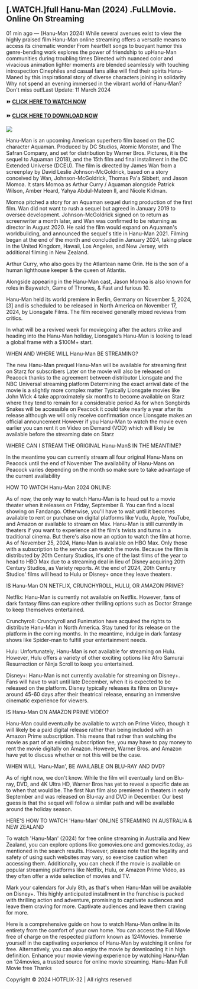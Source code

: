 ## [.WATCH.]full Hanu-Man (2024) .FuLLMovie. Online On Streaming

01 min ago — (Hanu-Man 2024) While several avenues exist to view the highly praised film Hanu-Man online streaming offers a versatile means to access its cinematic wonder From heartfelt songs to buoyant humor this genre-bending work explores the power of friendship to upHanu-Man communities during troubling times Directed with nuanced color and vivacious animation lighter moments are blended seamlessly with touching introspection Cinephiles and casual fans alike will find their spirits Hanu-Maned by this inspirational story of diverse characters joining in solidarity Why not spend an evening immersed in the vibrant world of Hanu-Man? Don't miss out!Last Update: 11 March 2024


**⏩ [CLICK HERE TO WATCH NOW](https://t.co/1fOhsvUyxw)**


**⏩ [CLICK HERE TO DOWNLOAD NOW](https://t.co/1fOhsvUyxw)**


<a href="https://t.co/1fOhsvUyxw" rel="nofollow" ><img src="https://blogger.googleusercontent.com/img/b/R29vZ2xl/AVvXsEgpUoUgqiH2PJCPjlfIYH5d-FonJ02EV8oTAFiXQkuEgIbQFyw9qKGwIiZRDHEhsO4v_XkaWgQw-6wBXyCdmosuAqXvseddtQTVJfhxH1-8pIpUj0Acd-dkZELWN4PFNULGaFakdGLI_Go1J9eDIoGasQWKZrLGODiEMW1AIYmDcFmVyGO6Zyy9507INuzT/w640-h360/sdfg.gif" style="max-width: 100%;"></a>


Hanu-Man is an upcoming American superhero film based on the DC character Aquaman. Produced by DC Studios, Atomic Monster, and The Safran Company, and set for distribution by Warner Bros. Pictures, it is the sequel to Aquaman (2018), and the 15th film and final installment in the DC Extended Universe (DCEU). The film is directed by James Wan from a screenplay by David Leslie Johnson-McGoldrick, based on a story conceived by Wan, Johnson-McGoldrick, Thomas Pa'a Sibbett, and Jason Momoa. It stars Momoa as Arthur Curry / Aquaman alongside Patrick Wilson, Amber Heard, Yahya Abdul-Mateen II, and Nicole Kidman.


Momoa pitched a story for an Aquaman sequel during production of the first film. Wan did not want to rush a sequel but agreed in January 2019 to oversee development. Johnson-McGoldrick signed on to return as screenwriter a month later, and Wan was confirmed to be returning as director in August 2020. He said the film would expand on Aquaman's worldbuilding, and announced the sequel's title in Hanu-Man 2021. Filming began at the end of the month and concluded in January 2024, taking place in the United Kingdom, Hawaii, Los Angeles, and New Jersey, with additional filming in New Zealand.


Arthur Curry, who also goes by the Atlantean name Orin. He is the son of a human lighthouse keeper & the queen of Atlantis.


Alongside appearing in the Hanu-Man cast, Jason Momoa is also known for roles in Baywatch, Game of Thrones, & Fast and furious 10.


Hanu-Man held its world premiere in Berlin, Germany on November 5, 2024,[3] and is scheduled to be released in North America on November 17, 2024, by Lionsgate Films. The film received generally mixed reviews from critics.


In what will be a revived week for moviegoing after the actors strike and heading into the Hanu-Man holiday, Lionsgate’s Hanu-Man is looking to lead a global frame with a $100M+ start.


WHEN AND WHERE WILL Hanu-Man BE STREAMING?


The new Hanu-Man prequel Hanu-Man will be available for streaming first on Starz for subscribers Later on the movie will also be released on Peacock thanks to the agreement between distributor Lionsgate and the NBC Universal streaming platform Determining the exact arrival date of the movie is a slightly more complex matter Typically Lionsgate movies like John Wick 4 take approximately six months to become available on Starz where they tend to remain for a considerable period As for when Songbirds Snakes will be accessible on Peacock it could take nearly a year after its release although we will only receive confirmation once Lionsgate makes an official announcement However if you Hanu-Man to watch the movie even earlier you can rent it on Video on Demand (VOD) which will likely be available before the streaming date on Starz


WHERE CAN I STREAM THE ORIGINAL Hanu-ManS IN THE MEANTIME?


In the meantime you can currently stream all four original Hanu-Mans on Peacock until the end of November The availability of Hanu-Mans on Peacock varies depending on the month so make sure to take advantage of the current availability


HOW TO WATCH Hanu-Man 2024 ONLINE:


As of now, the only way to watch Hanu-Man is to head out to a movie theater when it releases on Friday, September 8. You can find a local showing on Fandango. Otherwise, you'll have to wait until it becomes available to rent or purchase on digital platforms like Vudu, Apple, YouTube, and Amazon or available to stream on Max. Hanu-Man is still currently in theaters if you want to experience all the film's twists and turns in a traditional cinema. But there's also now an option to watch the film at home. As of November 25, 2024, Hanu-Man is available on HBO Max. Only those with a subscription to the service can watch the movie. Because the film is distributed by 20th Century Studios, it's one of the last films of the year to head to HBO Max due to a streaming deal in lieu of Disney acquiring 20th Century Studios, as Variety reports. At the end of 2024, 20th Century Studios' films will head to Hulu or Disney+ once they leave theaters.


IS Hanu-Man ON NETFLIX, CRUNCHYROLL, HULU, OR AMAZON PRIME?


Netflix: Hanu-Man is currently not available on Netflix. However, fans of dark fantasy films can explore other thrilling options such as Doctor Strange to keep themselves entertained.


Crunchyroll: Crunchyroll and Funimation have acquired the rights to distribute Hanu-Man in North America. Stay tuned for its release on the platform in the coming months. In the meantime, indulge in dark fantasy shows like Spider-man to fulfill your entertainment needs.


Hulu: Unfortunately, Hanu-Man is not available for streaming on Hulu. However, Hulu offers a variety of other exciting options like Afro Samurai Resurrection or Ninja Scroll to keep you entertained.


Disney+: Hanu-Man is not currently available for streaming on Disney+. Fans will have to wait until late December, when it is expected to be released on the platform. Disney typically releases its films on Disney+ around 45-60 days after their theatrical release, ensuring an immersive cinematic experience for viewers.


IS Hanu-Man ON AMAZON PRIME VIDEO?


Hanu-Man could eventually be available to watch on Prime Video, though it will likely be a paid digital release rather than being included with an Amazon Prime subscription. This means that rather than watching the movie as part of an existing subscription fee, you may have to pay money to rent the movie digitally on Amazon. However, Warner Bros. and Amazon have yet to discuss whether or not this will be the case.


WHEN WILL 'Hanu-Man', BE AVAILABLE ON BLU-RAY AND DVD?


As of right now, we don't know. While the film will eventually land on Blu-ray, DVD, and 4K Ultra HD, Warner Bros has yet to reveal a specific date as to when that would be. The first Nun film also premiered in theaters in early September and was released on Blu-ray and DVD in December. Our best guess is that the sequel will follow a similar path and will be available around the holiday season.


HERE'S HOW TO WATCH 'Hanu-Man' ONLINE STREAMING IN AUSTRALIA & NEW ZEALAND


To watch 'Hanu-Man' (2024) for free online streaming in Australia and New Zealand, you can explore options like gomovies.one and gomovies.today, as mentioned in the search results. However, please note that the legality and safety of using such websites may vary, so exercise caution when accessing them. Additionally, you can check if the movie is available on popular streaming platforms like Netflix, Hulu, or Amazon Prime Video, as they often offer a wide selection of movies and TV.


Mark your calendars for July 8th, as that's when Hanu-Man will be available on Disney+. This highly anticipated installment in the franchise is packed with thrilling action and adventure, promising to captivate audiences and leave them craving for more. Captivate audiences and leave them craving for more.


Here is a comprehensive guide on how to watch Hanu-Man online in its entirety from the comfort of your own home. You can access the Full Movie free of charge on the respected platform known as 124Movies. Immerse yourself in the captivating experience of Hanu-Man by watching it online for free. Alternatively, you can also enjoy the movie by downloading it in high definition. Enhance your movie viewing experience by watching Hanu-Man on 124movies, a trusted source for online movie streaming. Hanu-Man Full Movie free Thanks

Copyright © 2024 HOTFLIX-32 | All rights reserved

